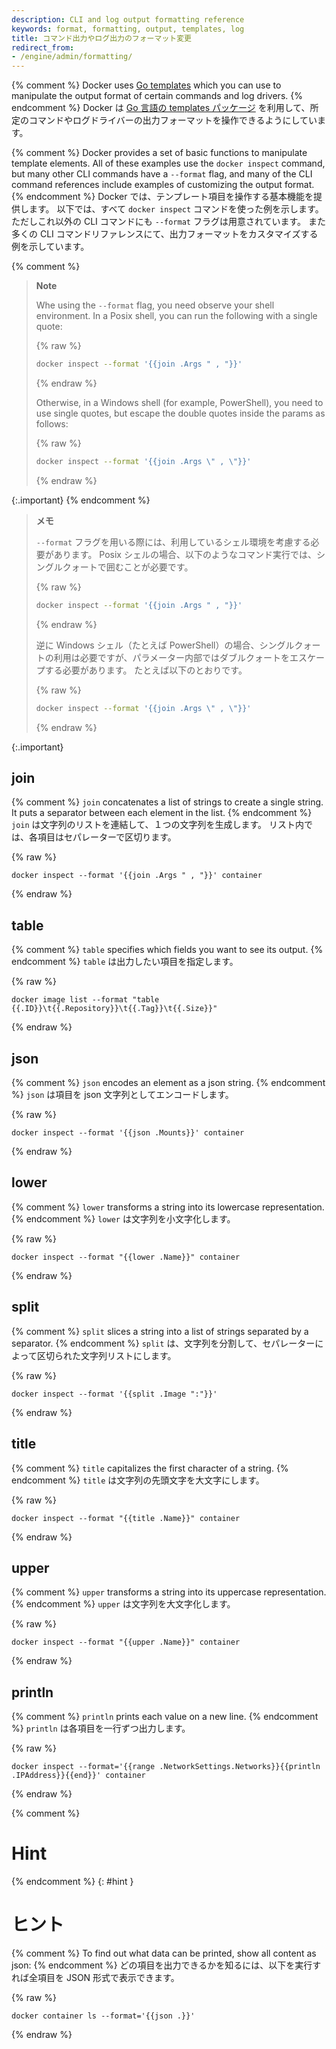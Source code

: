 ```yaml
---
description: CLI and log output formatting reference
keywords: format, formatting, output, templates, log
title: コマンド出力やログ出力のフォーマット変更
redirect_from:
- /engine/admin/formatting/
---
```


{% comment %}
Docker uses [Go templates](https://golang.org/pkg/text/template/) which you can
use to manipulate the output format of certain commands and log drivers.
{% endcomment %}
Docker は [Go 言語の templates パッケージ](https://golang.org/pkg/text/template/) を利用して、所定のコマンドやログドライバーの出力フォーマットを操作できるようにしています。

{% comment %}
Docker provides a set of basic functions to manipulate template elements.
All of these examples use the `docker inspect` command, but many other CLI
commands have a `--format` flag, and many of the CLI command references
include examples of customizing the output format.
{% endcomment %}
Docker では、テンプレート項目を操作する基本機能を提供します。
以下では、すべて `docker inspect` コマンドを使った例を示します。
ただしこれ以外の CLI コマンドにも `--format` フラグは用意されています。
また多くの CLI コマンドリファレンスにて、出力フォーマットをカスタマイズする例を示しています。

{% comment %}
>**Note**
>
> Whe using the `--format` flag, you need observe your shell environment.
> In a Posix shell, you can run the following with a single quote:
>
> {% raw %}
> ```bash
> docker inspect --format '{{join .Args " , "}}'
> ```
> {% endraw %}
>
> Otherwise, in a Windows shell (for example, PowerShell), you need to use single quotes, but
> escape the double quotes inside the params as follows:
>
> {% raw %}
> ```bash
> docker inspect --format '{{join .Args \" , \"}}'
> ```
> {% endraw %}
>
{:.important}
{% endcomment %}
>**メモ**
>
> `--format` フラグを用いる際には、利用しているシェル環境を考慮する必要があります。
> Posix シェルの場合、以下のようなコマンド実行では、シングルクォートで囲むことが必要です。
>
> {% raw %}
> ```bash
> docker inspect --format '{{join .Args " , "}}'
> ```
> {% endraw %}
>
> 逆に Windows シェル（たとえば PowerShell）の場合、シングルクォートの利用は必要ですが、パラメーター内部ではダブルクォートをエスケープする必要があります。
> たとえば以下のとおりです。
>
> {% raw %}
> ```bash
> docker inspect --format '{{join .Args \" , \"}}'
> ```
> {% endraw %}
>
{:.important}

## join

{% comment %}
`join` concatenates a list of strings to create a single string.
It puts a separator between each element in the list.
{% endcomment %}
`join` は文字列のリストを連結して、１つの文字列を生成します。
リスト内では、各項目はセパレーターで区切ります。

{% raw %}
```
docker inspect --format '{{join .Args " , "}}' container
```
{% endraw %}

## table

{% comment %}
`table` specifies which fields you want to see its output.
{% endcomment %}
`table` は出力したい項目を指定します。

{% raw %}
```
docker image list --format "table {{.ID}}\t{{.Repository}}\t{{.Tag}}\t{{.Size}}"
```
{% endraw %}

## json

{% comment %}
`json` encodes an element as a json string.
{% endcomment %}
`json` は項目を json 文字列としてエンコードします。


{% raw %}
```
docker inspect --format '{{json .Mounts}}' container
```
{% endraw %}

## lower

{% comment %}
`lower` transforms a string into its lowercase representation.
{% endcomment %}
`lower` は文字列を小文字化します。

{% raw %}
```
docker inspect --format "{{lower .Name}}" container
```
{% endraw %}

## split

{% comment %}
`split` slices a string into a list of strings separated by a separator.
{% endcomment %}
`split` は、文字列を分割して、セパレーターによって区切られた文字列リストにします。

{% raw %}
```
docker inspect --format '{{split .Image ":"}}'
```
{% endraw %}

## title

{% comment %}
`title` capitalizes the first character of a string.
{% endcomment %}
`title` は文字列の先頭文字を大文字にします。

{% raw %}
```
docker inspect --format "{{title .Name}}" container
```
{% endraw %}

## upper

{% comment %}
`upper` transforms a string into its uppercase representation.
{% endcomment %}
`upper` は文字列を大文字化します。

{% raw %}
```
docker inspect --format "{{upper .Name}}" container
```
{% endraw %}


## println

{% comment %}
`println` prints each value on a new line.
{% endcomment %}
`println` は各項目を一行ずつ出力します。

{% raw %}
```
docker inspect --format='{{range .NetworkSettings.Networks}}{{println .IPAddress}}{{end}}' container
```
{% endraw %}

{% comment %}
# Hint
{% endcomment %}
{: #hint }
# ヒント

{% comment %}
To find out what data can be printed, show all content as json:
{% endcomment %}
どの項目を出力できるかを知るには、以下を実行すれば全項目を JSON 形式で表示できます。

{% raw %}
```
docker container ls --format='{{json .}}'
```
{% endraw %}
